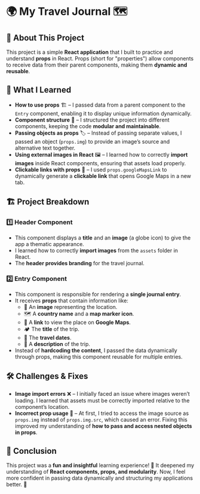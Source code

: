 # 🌍 My Travel Journal 🗺️  

## 🚀 About This Project  
This project is a simple **React application** that I built to practice and understand **props** in React. Props (short for "properties") allow components to receive data from their parent components, making them **dynamic and reusable**.  

## 📌 What I Learned  
- **How to use props** 🏗️ – I passed data from a parent component to the `Entry` component, enabling it to display unique information dynamically.  
- **Component structure** 🔄 – I structured the project into different components, keeping the code **modular and maintainable**.  
- **Passing objects as props** 🏷️ – Instead of passing separate values, I passed an object (`props.img`) to provide an image’s source and alternative text together.  
- **Using external images in React** 🖼️ – I learned how to correctly **import images** inside React components, ensuring that assets load properly.  
- **Clickable links with props** 🔗 – I used `props.googleMapsLink` to dynamically generate a **clickable link** that opens Google Maps in a new tab.  

## 🏗️ Project Breakdown  

### 1️⃣ **Header Component**  
- This component displays a **title** and an **image** (a globe icon) to give the app a thematic appearance.  
- I learned how to correctly **import images** from the `assets` folder in React.  
- The **header provides branding** for the travel journal.  

### 2️⃣ **Entry Component**  
- This component is responsible for rendering a **single journal entry**.  
- It receives **props** that contain information like:
  - 🌄 An **image** representing the location.  
  - 🗺️ A **country name** and a **map marker icon**.  
  - 🔗 A **link** to view the place on **Google Maps**.  
  - 🏕️ The **title** of the trip.  
  - 📅 The **travel dates**.  
  - 📝 A **description** of the trip.  
- Instead of **hardcoding the content**, I passed the data dynamically through props, making this component reusable for multiple entries.  

## 🛠️ Challenges & Fixes  
- **Image import errors** ❌ – I initially faced an issue where images weren’t loading. I learned that assets must be correctly imported relative to the component’s location.  
- **Incorrect prop usage** 🔄 – At first, I tried to access the image source as `props.img` instead of `props.img.src`, which caused an error. Fixing this improved my understanding of **how to pass and access nested objects in props**.  

## 🎯 Conclusion  
This project was a **fun and insightful** learning experience! 🎉 It deepened my understanding of **React components, props, and modularity**. Now, I feel more confident in passing data dynamically and structuring my applications better. 🚀  
